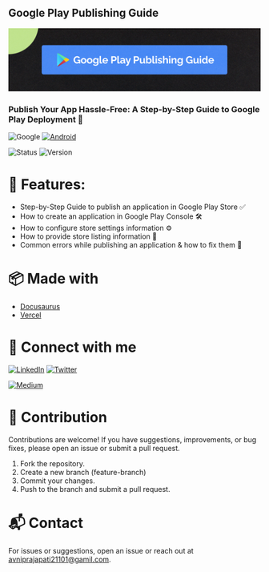 ## Google Play Publishing Guide 

![img.png](img.png)

### Publish Your App Hassle-Free: A Step-by-Step Guide to Google Play Deployment 🚀

![Google](https://img.shields.io/badge/Google-%230080FF.svg?style=for-the-badge&logo=Google&logoColor=white) [![Android](https://img.shields.io/badge/Android-Platform-3DDC84?logo=android)](https://developer.android.com/)

![Status](https://img.shields.io/badge/Status-Active-brightgreen) ![Version](https://img.shields.io/badge/Version-1.0.0-blue)

# 📝 Features:

- Step-by-Step Guide to publish an application in Google Play Store ✅
- How to create an application in Google Play Console 🛠
- How to configure store settings information ⚙️
- How to provide store listing information 📝
- Common errors while publishing an application & how to fix them 🚨

# 📦 Made with

- [Docusaurus](https://docusaurus.io/)
- [Vercel](https://vercel.com)

# 🔗 Connect with me

[![LinkedIn](https://img.shields.io/badge/LinkedIn-Profile-darkblue?logo=linkedin)](https://www.linkedin.com/in/avniprajapati/) [![Twitter](https://img.shields.io/badge/Twitter-Profile-1DA1F2?logo=twitter)](https://x.com/avni_prajapati_)

[![Medium](https://img.shields.io/badge/Medium-Profile-black?logo=medium)](https://medium.com/@avniprajapati21101)


# 🤝 Contribution

Contributions are welcome! If you have suggestions, improvements, or bug fixes, please open an issue
or submit a pull request.

1. Fork the repository.
2. Create a new branch (feature-branch)
3. Commit your changes.
4. Push to the branch and submit a pull request.

# 📬 Contact

For issues or suggestions, open an issue or reach out at avniprajapati21101@gamil.com.